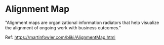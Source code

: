# Alignment Map

"Alignment maps are organizational information radiators that help visualize the alignment of ongoing work with business outcomes."

Ref: https://martinfowler.com/bliki/AlignmentMap.html